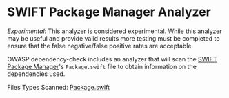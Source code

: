 SWIFT Package Manager Analyzer
================

*Experimental*: This analyzer is considered experimental. While this analyzer may 
be useful and provide valid results more testing must be completed to ensure that
the false negative/false positive rates are acceptable. 

OWASP dependency-check includes an analyzer that will scan the [SWIFT Package
Manager](https://swift.org/package-manager/)'s `Package.swift` file to obtain information on the dependencies used.

Files Types Scanned: [Package.swift](https://swift.org/package-manager/#example-usage)

